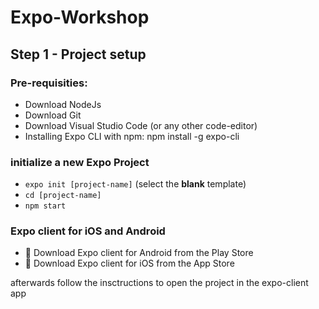 # Expo-Workshop

## Step 1 - Project setup

### Pre-requisities:

- Download NodeJs
- Download Git
- Download Visual Studio Code (or any other code-editor)
- Installing Expo CLI with npm: npm install -g expo-cli

### initialize a new Expo Project

- `expo init [project-name]` (select the <b>blank</b> template)
- `cd [project-name]`
- `npm start`

### Expo client for iOS and Android

- 🤖 Download Expo client for Android from the Play Store
- 🍎 Download Expo client for iOS from the App Store

afterwards follow the insctructions to open the project in the expo-client app
